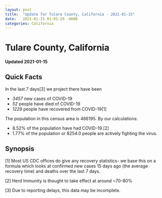 ```yaml
---
layout: post
title:  "Update for Tulare County, California - 2021-01-15"
date:   2021-01-15 01:01:29 -0600
categories: California
---
```


# Tulare County, California
#### Updated 2021-01-15

## Quick Facts

In the last 7 days[3] we project there have been
- *3457* new cases of COVID-19
- *52* people have died of COVID-19
- *1229* people have recovered from COVID-19[1]

The population in this census area is 466195. By our calculations:
- 8.52% of the population have had COVID-19.[2]
- 1.77% of the population or 8254.0 people are actively fighting the virus.

## Synopsis




[1] Most US CDC offices do give any recovery statistics- we base this on a formula which looks at confirmed new cases
15 days ago (the average recovery time) and deaths over the last 7 days.

[2] Herd Immunity is thought to take effect at around ~70-80%

[3] Due to reporting delays, this data may be incomplete.
 
    